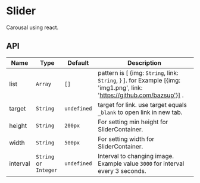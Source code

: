 # Slider

Carousal using react.
## API
| Name     | Type     | Default     |  Description
---------  |----------|-------------|-----------------
| list     | `Array`  | `[]`        |  pattern is [ {img: `String`, link: `String`, } ]. for Example [{img: 'img1.png', link: 'https://github.com/bazsup'}] .
| target   | `String` | `undefined` | target for link. use target equals `_blank` to open link in new tab.
| height   | `String` | `200px`     | For setting min height for SliderContainer.
| width    | `String` | `500px`     | For setting width for SliderContainer.
| interval | `String` or `Integer` | `undefined` | Interval to changing image. Example value `3000` for interval every 3 seconds.